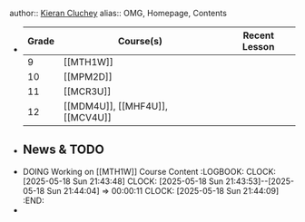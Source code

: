 author::  [Kieran Cluchey](https://k.cluchey.ca)
alias:: OMG, Homepage, Contents

- | Grade | Course(s) | Recent Lesson |
  | ------ | ------ | ------ |
  | 9 | [[MTH1W]] |  |
  | 10 | [[MPM2D]] |  |
  | 11 | [[MCR3U]] |  |
  | 12 | [[MDM4U]], [[MHF4U]], [[MCV4U]] |  |
- ## News & TODO
- DOING Working on [[MTH1W]] Course Content
  :LOGBOOK:
  CLOCK: [2025-05-18 Sun 21:43:48]
  CLOCK: [2025-05-18 Sun 21:43:53]--[2025-05-18 Sun 21:44:04] =>  00:00:11
  CLOCK: [2025-05-18 Sun 21:44:09]
  :END:
-